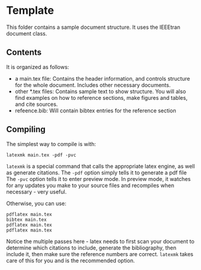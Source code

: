 # Template

This folder contains a sample document structure.
It uses the IEEEtran document class.

## Contents
It is organized as follows:

 - a main.tex file: Contains the header information, and controls structure for the whole document.  Includes other necessary documents.
 - other *.tex files: Contains sample text to show structure.  You will also find examples on how to reference sections, make figures and tables, and cite sources.
 - refeence.bib: Will contain bibtex entries for the reference section

## Compiling
The simplest way to compile is with:

    latexmk main.tex -pdf -pvc

`latexmk` is a special command that calls the appropriate latex engine, as well as generate citations.
The `-pdf` option simply tells it to generate a pdf file
The `-pvc` option tells it to enter preview mode.
In preview mode, it watches for any updates you make to your source files and recompiles when necessary - very useful.

Otherwise, you can use:

    pdflatex main.tex
    bibtex main.tex
    pdflatex main.tex
    pdflatex main.tex

Notice the multiple passes here - latex needs to first scan your document to determine which citations to include, generate the bibliography, then include it, then make sure the reference numbers are correct.
`latexmk` takes care of this for you and is the recommended option.
